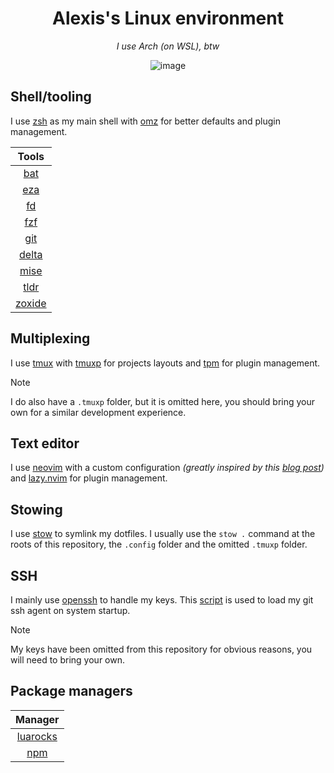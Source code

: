 <h1 align="center">Alexis's Linux environment</h1>

<p align="center"><i>I use Arch (on WSL), btw</i></p>

<div align="center">
  <img alt="image" src="https://github.com/alexissabourin/.dotfiles/assets/155196582/79c74646-d050-418f-92e0-13eb9ad4c248" />
</div>

## Shell/tooling

I use [zsh](https://github.com/zsh-users/zsh) as my main shell with [omz](https://github.com/ohmyzsh/ohmyzsh) for better defaults and plugin management.

|                      Tools                      |
| :---------------------------------------------: |
|      [bat](https://github.com/sharkdp/bat)      |
|   [eza](https://github.com/eza-community/eza)   |
|       [fd](https://github.com/sharkdp/fd)       |
|     [fzf](https://github.com/junegunn/fzf)      |
|        [git](https://github.com/git/git)        |
|  [delta](https://github.com/dandavison/delta)   |
|       [mise](https://github.com/jdx/mise)       |
|   [tldr](https://github.com/tldr-pages/tldr)    |
| [zoxide](https://github.com/ajeetdsouza/zoxide) |

## Multiplexing

I use [tmux](https://github.com/tmux/tmux) with [tmuxp](https://github.com/tmux-python/tmuxp) for projects layouts and [tpm](https://github.com/tmux-plugins/tpm) for plugin management.

> [!NOTE]
> I do also have a `.tmuxp` folder, but it is omitted here, you should bring your own for a similar development experience.

## Text editor

I use [neovim](https://github.com/neovim/neovim) with a custom configuration _(greatly inspired by this [blog post](https://www.josean.com/posts/how-to-setup-neovim-2024))_ and [lazy.nvim](https://github.com/folke/lazy.nvim) for plugin management.

## Stowing

I use [stow](https://github.com/aspiers/stow) to symlink my dotfiles. I usually use the `stow .` command at the roots of this repository, the `.config` folder and the omitted `.tmuxp` folder.

## SSH

I mainly use [openssh](https://github.com/openssh/openssh-portable) to handle my keys. This [script](/.scripts/load_ssh_agent.sh) is used to load my git ssh agent on system startup.

> [!NOTE]
> My keys have been omitted from this repository for obvious reasons, you will need to bring your own.

## Package managers

|                     Manager                      |
| :----------------------------------------------: |
| [luarocks](https://github.com/luarocks/luarocks) |
|        [npm](https://github.com/npm/cli)         |
